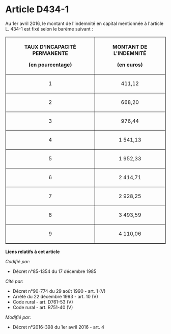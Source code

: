 # Article D434-1

Au 1er avril 2016, le montant de l'indemnité en capital mentionnée à l'article L. 434-1 est fixé selon le barème suivant :

<table border="1">
  <tbody>
    <tr>
      <th>

TAUX D'INCAPACITÉ PERMANENTE 

(en pourcentage)

</th>
      <th>

MONTANT DE L'INDEMNITÉ 

(en euros)

</th>
    </tr>
    <tr>
      <td align="center">

1

</td>
      <td align="center">

411,12

</td>
    </tr>
    <tr>
      <td align="center">

2

</td>
      <td align="center">

668,20

</td>
    </tr>
    <tr>
      <td align="center">

3

</td>
      <td align="center">

976,44

</td>
    </tr>
    <tr>
      <td align="center">

4

</td>
      <td align="center">

1 541,13

</td>
    </tr>
    <tr>
      <td align="center">

5

</td>
      <td align="center">

1 952,33

</td>
    </tr>
    <tr>
      <td align="center">

6

</td>
      <td align="center">

2 414,71

</td>
    </tr>
    <tr>
      <td align="center">

7

</td>
      <td align="center">

2 928,25

</td>
    </tr>
    <tr>
      <td align="center">

8

</td>
      <td align="center">

3 493,59

</td>
    </tr>
    <tr>
      <td align="center">

9

</td>
      <td align="center">

4 110,06

</td>
    </tr>
  </tbody>
</table>

**Liens relatifs à cet article**

_Codifié par_:

  - Décret n°85-1354 du 17 décembre 1985

_Cité par_:

  - Décret n°90-774 du 29 août 1990 - art. 1 (V)
  - Arrêté du 22 décembre 1993 - art. 10 (V)
  - Code rural - art. D761-53 (V)
  - Code rural - art. R751-40 (V)

_Modifié par_:

  - Décret n°2016-398 du 1er avril 2016 - art. 4

